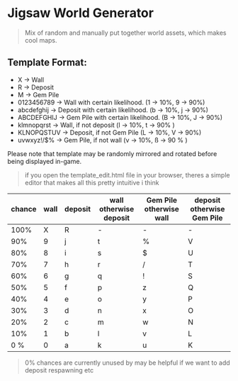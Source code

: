 # Jigsaw World Generator

> Mix of random and manually put together world assets, which makes cool maps.

## Template Format:

- X -> Wall
- R -> Deposit
- M -> Gem Pile
- 0123456789 -> Wall with certain likelihood. (1 -> 10%, 9 -> 90%)
- abcdefghij -> Deposit with certain likelihood. (b -> 10%, j -> 90%)
- ABCDEFGHIJ -> Gem Pile with certain likelihood. (B -> 10%, J -> 90%)
- klmnopqrst -> Wall, if not deposit (l -> 10%, t -> 90% )
- KLNOPQSTUV -> Deposit, if not Gem Pile (L -> 10%, V -> 90%)
- uvwxyz!/$% -> Gem Pile, if not wall (v -> 10%, ß -> 90 % )

Please note that template may be randomly mirrored and rotated before being displayed in-game.

> if you open the template_edit.html file in your browser, theres a simple editor that makes all this pretty intuitive i think

| chance | wall | deposit | wall otherwise deposit | Gem Pile otherwise wall | deposit otherwise Gem Pile |
| ------ | ---- | -------- | ----------------------- | -------------------- | ------------------------ |
| 100%   | X    | R        | -                       | -                    | -                        |
| 90%    | 9    | j        | t                       | %                    | V                        |
| 80%    | 8    | i        | s                       | $                    | U                        |
| 70%    | 7    | h        | r                       | /                    | T                        |
| 60%    | 6    | g        | q                       | !                    | S                        |
| 50%    | 5    | f        | p                       | z                    | Q                        |
| 40%    | 4    | e        | o                       | y                    | P                        |
| 30%    | 3    | d        | n                       | x                    | O                        |
| 20%    | 2    | c        | m                       | w                    | N                        |
| 10%    | 1    | b        | l                       | v                    | L                        |
| 0 %    | 0    | a        | k                       | u                    | K                        |

> 0% chances are currently unused by may be helpful if we want to add deposit respawning etc
